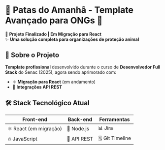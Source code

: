 # 🐾 Patas do Amanhã - Template Avançado para ONGs 🌟

🚀 **Projeto Finalizado | Em Migração para React**  
✨ **Uma solução completa para organizações de proteção animal**

## 📌 Sobre o Projeto
**Template profissional** desenvolvido durante o curso de **Desenvolvedor Full Stack** do Senac (2025), agora sendo aprimorado com:

- ⚛️ **Migração para React** (em andamento)
- 🔄 **Integrações API REST**

## 🛠️ Stack Tecnológico Atual
| Front-end          | Back-end         | Ferramentas       |
|--------------------|------------------|-------------------|
| ⚛️ React (em migração)| 🚀 Node.js   |     📊 Jira       |
| 🔥 JavaScript   | 🔗 API REST        | 🗓️ Git Timeline   |

